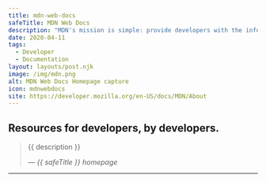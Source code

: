 ```yaml
---
title: mdn-web-docs
safeTitle: MDN Web Docs
description: "MDN's mission is simple: provide developers with the information they need to easily build projects on the open Web."
date: 2020-04-11
tags:
  - Developer
  - Documentation
layout: layouts/post.njk
image: /img/mdn.png
alt: MDN Web Docs Homepage capture
icon: mdnwebdocs
site: https://developer.mozilla.org/en-US/docs/MDN/About
---
```


<div class="box">

## Resources for developers, by developers.

<!-- <figure class="image">
<img alt="{{ alt }}" src="{{ image }}">
</figure> -->

> {{ description }}
>
> <cite>&mdash; {{ safeTitle }} homepage</cite>

</div>

---